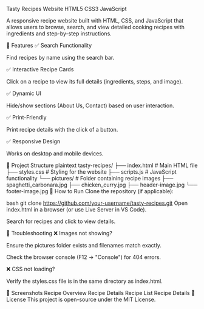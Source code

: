 Tasty Recipes Website
HTML5
CSS3
JavaScript

A responsive recipe website built with HTML, CSS, and JavaScript that allows users to browse, search, and view detailed cooking recipes with ingredients and step-by-step instructions.

📌 Features
✅ Search Functionality

Find recipes by name using the search bar.

✅ Interactive Recipe Cards

Click on a recipe to view its full details (ingredients, steps, and image).

✅ Dynamic UI

Hide/show sections (About Us, Contact) based on user interaction.

✅ Print-Friendly

Print recipe details with the click of a button.

✅ Responsive Design

Works on desktop and mobile devices.

📂 Project Structure
plaintext
tasty-recipes/
├── index.html          # Main HTML file
├── styles.css          # Styling for the website
├── scripts.js          # JavaScript functionality
└── pictures/           # Folder containing recipe images
    ├── spaghetti_carbonara.jpg
    ├── chicken_curry.jpg
    ├── header-image.jpg
    └── footer-image.jpg
🚀 How to Run
Clone the repository (if applicable):

bash
git clone https://github.com/your-username/tasty-recipes.git
Open index.html in a browser (or use Live Server in VS Code).

Search for recipes and click to view details.

🔧 Troubleshooting
❌ Images not showing?

Ensure the pictures folder exists and filenames match exactly.

Check the browser console (F12 → "Console") for 404 errors.

❌ CSS not loading?

Verify the styles.css file is in the same directory as index.html.

📸 Screenshots
Recipe Overview	Recipe Details
Recipe List	Recipe Details
📜 License
This project is open-source under the MIT License.
